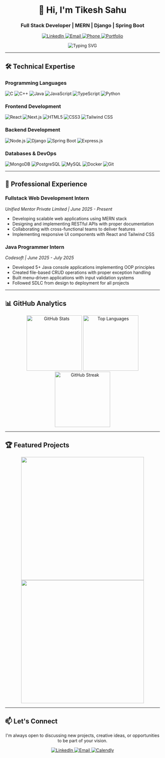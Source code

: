 <h1 align="center">👋 Hi, I'm Tikesh Sahu</h1>
<h3 align="center">Full Stack Developer | MERN | Django | Spring Boot</h3>

<!-- Social Badges -->
<p align="center">
  <a href="https://www.linkedin.com/in/tikeshsahu/">
    <img src="https://img.shields.io/badge/LinkedIn-0A66C2?style=for-the-badge&logo=linkedin&logoColor=white" alt="LinkedIn">
  </a>
  <a href="mailto:tikeshs201@gmail.com">
    <img src="https://img.shields.io/badge/Email-D14836?style=for-the-badge&logo=gmail&logoColor=white" alt="Email">
  </a>
  <a href="tel:8269567172">
    <img src="https://img.shields.io/badge/Phone-8269567172-009688?style=for-the-badge&logo=phone&logoColor=white" alt="Phone">
  </a>
  <a href="https://your-portfolio-link.com">
    <img src="https://img.shields.io/badge/Portfolio-4285F4?style=for-the-badge&logo=google-chrome&logoColor=white" alt="Portfolio">
  </a>
</p>

<!-- Introduction Section -->
<div align="center">
  <img src="https://readme-typing-svg.demolab.com?font=Fira+Code&pause=1000&color=22D3EE&center=true&vCenter=true&width=435&lines=Full+Stack+Developer;Python+%7C+Java+%7C+JavaScript;Open+to+collaborations!" alt="Typing SVG" />
</div>

---

## 🛠️ Technical Expertise

### Programming Languages
<p>
  <img src="https://img.shields.io/badge/C-00599C?style=flat-square&logo=c&logoColor=white" alt="C">
  <img src="https://img.shields.io/badge/C++-00599C?style=flat-square&logo=c%2B%2B&logoColor=white" alt="C++">
  <img src="https://img.shields.io/badge/Java-ED8B00?style=flat-square&logo=openjdk&logoColor=white" alt="Java">
  <img src="https://img.shields.io/badge/JavaScript-F7DF1E?style=flat-square&logo=javascript&logoColor=black" alt="JavaScript">
  <img src="https://img.shields.io/badge/TypeScript-3178C6?style=flat-square&logo=typescript&logoColor=white" alt="TypeScript">
  <img src="https://img.shields.io/badge/Python-3776AB?style=flat-square&logo=python&logoColor=white" alt="Python">
</p>

### Frontend Development
<p>
  <img src="https://img.shields.io/badge/React-61DAFB?style=flat-square&logo=react&logoColor=black" alt="React">
  <img src="https://img.shields.io/badge/Next.js-000000?style=flat-square&logo=next.js&logoColor=white" alt="Next.js">
  <img src="https://img.shields.io/badge/HTML5-E34F26?style=flat-square&logo=html5&logoColor=white" alt="HTML5">
  <img src="https://img.shields.io/badge/CSS3-1572B6?style=flat-square&logo=css3&logoColor=white" alt="CSS3">
  <img src="https://img.shields.io/badge/Tailwind_CSS-06B6D4?style=flat-square&logo=tailwind-css&logoColor=white" alt="Tailwind CSS">
</p>

### Backend Development
<p>
  <img src="https://img.shields.io/badge/Node.js-339933?style=flat-square&logo=node.js&logoColor=white" alt="Node.js">
  <img src="https://img.shields.io/badge/Django-092E20?style=flat-square&logo=django&logoColor=white" alt="Django">
  <img src="https://img.shields.io/badge/Spring_Boot-6DB33F?style=flat-square&logo=springboot&logoColor=white" alt="Spring Boot">
  <img src="https://img.shields.io/badge/Express.js-000000?style=flat-square&logo=express&logoColor=white" alt="Express.js">
</p>

### Databases & DevOps
<p>
  <img src="https://img.shields.io/badge/MongoDB-47A248?style=flat-square&logo=mongodb&logoColor=white" alt="MongoDB">
  <img src="https://img.shields.io/badge/PostgreSQL-4169E1?style=flat-square&logo=postgresql&logoColor=white" alt="PostgreSQL">
  <img src="https://img.shields.io/badge/MySQL-4479A1?style=flat-square&logo=mysql&logoColor=white" alt="MySQL">
  <img src="https://img.shields.io/badge/Docker-2496ED?style=flat-square&logo=docker&logoColor=white" alt="Docker">
  <img src="https://img.shields.io/badge/Git-F05032?style=flat-square&logo=git&logoColor=white" alt="Git">
</p>

---

## 💼 Professional Experience

### **Fullstack Web Development Intern**
*Unified Mentor Private Limited | June 2025 - Present*  
- Developing scalable web applications using MERN stack
- Designing and implementing RESTful APIs with proper documentation
- Collaborating with cross-functional teams to deliver features
- Implementing responsive UI components with React and Tailwind CSS

### **Java Programmer Intern**
*Codesoft | June 2025 - July 2025*  
- Developed 5+ Java console applications implementing OOP principles
- Created file-based CRUD operations with proper exception handling
- Built menu-driven applications with input validation systems
- Followed SDLC from design to deployment for all projects

---

## 📊 GitHub Analytics

<div align="center">
  <img height="180em" src="https://github-readme-stats.vercel.app/api?username=tikeshsahu&show_icons=true&theme=radical&include_all_commits=true&count_private=true" alt="GitHub Stats" />
  <img height="180em" src="https://github-readme-stats.vercel.app/api/top-langs/?username=tikeshsahu&layout=compact&langs_count=8&theme=radical" alt="Top Languages" />
  <img height="180em" src="https://github-readme-streak-stats.herokuapp.com/?user=tikeshsahu&theme=radical" alt="GitHub Streak" />
</div>

---

## 🏆 Featured Projects

<div align="center">
  <a href="https://github.com/tikeshsahu/student-management-system">
    <img width="400" src="https://github-readme-stats.vercel.app/api/pin/?username=tikeshsahu&repo=student-management-system&theme=radical" />
  </a>
  <a href="https://github.com/tikeshsahu/atm-simulator">
    <img width="400" src="https://github-readme-stats.vercel.app/api/pin/?username=tikeshsahu&repo=atm-simulator&theme=radical" />
  </a>
</div>

---

## 📫 Let's Connect

<p align="center">
  I'm always open to discussing new projects, creative ideas, or opportunities to be part of your vision.
</p>

<div align="center">
  <a href="https://linkedin.com/in/tikeshshu">
    <img src="https://img.shields.io/badge/LinkedIn-0077B5?style=for-the-badge&logo=linkedin&logoColor=white" alt="LinkedIn">
  </a>
  <a href="mailto:tikeshs201@gmail.com">
    <img src="https://img.shields.io/badge/Email_Me-D14836?style=for-the-badge&logo=gmail&logoColor=white" alt="Email">
  </a>
  <a href="https://calendly.com/tikeshsahu">
    <img src="https://img.shields.io/badge/Schedule_Call-006BFF?style=for-the-badge&logo=calendly&logoColor=white" alt="Calendly">
  </a>
</div>
